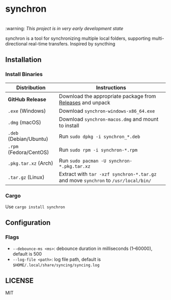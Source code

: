 # synchron

<br/>
  :warning: <i>This project is in very early development state</i>
<br />

synchron is a tool for synchronizing multiple local folders, supporting multi-directional real-time transfers. Inspired by syncthing

## Installation

### Install Binaries

| Distribution           | Instructions                                                                                               |
| ---------------------- | ---------------------------------------------------------------------------------------------------------- |
| **GitHub Release**     | Download the appropriate package from [Releases](https://github.com/SOV710/synchron/releases/) and unpack |
| `.exe` (Windows)       | Download `synchron-windows-x86_64.exe`                                                                     |
| `.dmg` (macOS)         | Download `synchron-macos.dmg` and mount to install                                                         |
| `.deb` (Debian/Ubuntu) | Run `sudo dpkg -i synchron_*.deb`                                                                          |
| `.rpm` (Fedora/CentOS) | Run `sudo rpm -i synchron-*.rpm`                                                                           |
| `.pkg.tar.xz` (Arch)   | Run `sudo pacman -U synchron-*.pkg.tar.xz`                                                                 |
| `.tar.gz` (Linux)      | Extract with `tar -xzf synchron-*.tar.gz` and move `synchron` to `/usr/local/bin/`                         |

### Cargo

Use `cargo install synchron`

## Configuration

### Flags

* `--debounce-ms <ms>`: debounce duration in milliseconds (1–60000), default is 500
* `--log-file <path>`: log file path, default is `$HOME/.local/share/syncing/syncing.log`

## LICENSE

MIT
